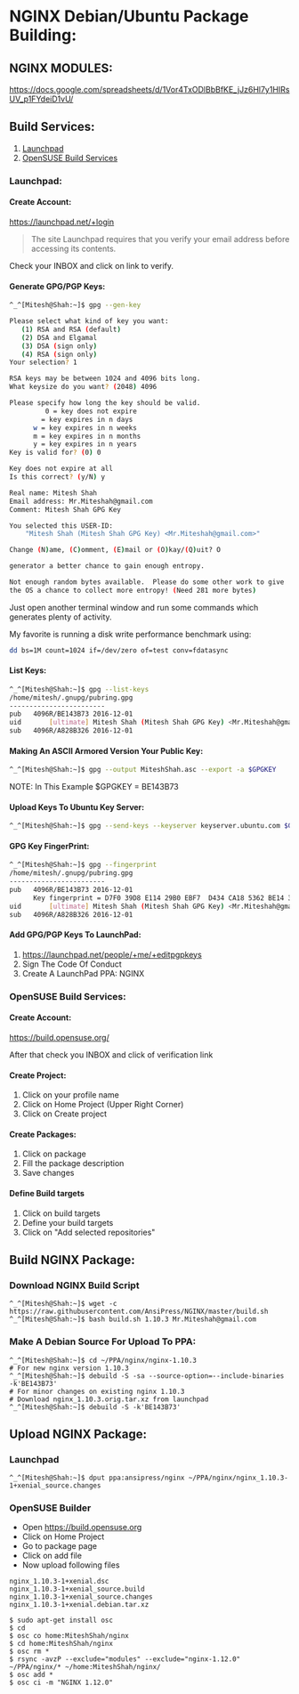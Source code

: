 # NGINX Debian/Ubuntu Package Building:

## NGINX MODULES:

https://docs.google.com/spreadsheets/d/1Vor4TxODlBbBfKE_jJz6Hl7y1HIRsUV_p1FYdeiD1vU/

## Build Services:

1. [Launchpad](https://github.com/AnsiPress/NGINX#launchpad)
2. [OpenSUSE Build Services](https://github.com/AnsiPress/NGINX#opensuse-build-services)


### Launchpad:

#### Create Account:

https://launchpad.net/+login

> The site Launchpad requires that you verify your email address before accessing its contents.

Check your INBOX and click on link to verify.

#### Generate GPG/PGP Keys:

```bash
^_^[Mitesh@Shah:~]$ gpg --gen-key

Please select what kind of key you want:
   (1) RSA and RSA (default)
   (2) DSA and Elgamal
   (3) DSA (sign only)
   (4) RSA (sign only)
Your selection? 1

RSA keys may be between 1024 and 4096 bits long.
What keysize do you want? (2048) 4096

Please specify how long the key should be valid.
         0 = key does not expire
        = key expires in n days
      w = key expires in n weeks
      m = key expires in n months
      y = key expires in n years
Key is valid for? (0) 0

Key does not expire at all
Is this correct? (y/N) y

Real name: Mitesh Shah
Email address: Mr.Miteshah@gmail.com
Comment: Mitesh Shah GPG Key

You selected this USER-ID:
    "Mitesh Shah (Mitesh Shah GPG Key) <Mr.Miteshah@gmail.com>"

Change (N)ame, (C)omment, (E)mail or (O)kay/(Q)uit? O

generator a better chance to gain enough entropy.

Not enough random bytes available.  Please do some other work to give
the OS a chance to collect more entropy! (Need 281 more bytes)
```

Just open another terminal window and run some commands which generates plenty of activity.

My favorite is running a disk write performance benchmark using:

```bash
dd bs=1M count=1024 if=/dev/zero of=test conv=fdatasync
```

#### List Keys:

```bash
^_^[Mitesh@Shah:~]$ gpg --list-keys
/home/mitesh/.gnupg/pubring.gpg
------------------------
pub   4096R/BE143B73 2016-12-01
uid       [ultimate] Mitesh Shah (Mitesh Shah GPG Key) <Mr.Miteshah@gmail.com>
sub   4096R/A828B326 2016-12-01
```

#### Making An ASCII Armored Version Your Public Key:

```bash
^_^[Mitesh@Shah:~]$ gpg --output MiteshShah.asc --export -a $GPGKEY
```

NOTE: In This Example $GPGKEY = BE143B73


#### Upload Keys To Ubuntu Key Server:

```bash
^_^[Mitesh@Shah:~]$ gpg --send-keys --keyserver keyserver.ubuntu.com $GPGKEY
```

#### GPG Key FingerPrint:

```bash
^_^[Mitesh@Shah:~]$ gpg --fingerprint
/home/mitesh/.gnupg/pubring.gpg
------------------------
pub   4096R/BE143B73 2016-12-01
      Key fingerprint = D7F0 39D8 E114 29B0 EBF7  D434 CA18 5362 BE14 3B73
uid       [ultimate] Mitesh Shah (Mitesh Shah GPG Key) <Mr.Miteshah@gmail.com>
sub   4096R/A828B326 2016-12-01
```

#### Add GPG/PGP Keys To LaunchPad:

1. https://launchpad.net/people/+me/+editpgpkeys
1. Sign The Code Of Conduct
1. Create A LaunchPad PPA: NGINX


### OpenSUSE Build Services:

#### Create Account:

https://build.opensuse.org/

After that check you INBOX and click of verification link

#### Create Project:

1. Click on your profile name
2. Click on Home Project (Upper Right Corner)
3. Click on Create project

#### Create Packages:

1. Click on package
2. Fill the package description
3. Save changes

#### Define Build targets

1. Click on build targets
2. Define your build targets
3. Click on "Add selected repositories"


## Build NGINX Package:

### Download NGINX Build Script
```
^_^[Mitesh@Shah:~]$ wget -c https://raw.githubusercontent.com/AnsiPress/NGINX/master/build.sh
^_^[Mitesh@Shah:~]$ bash build.sh 1.10.3 Mr.Miteshah@gmail.com
```

### Make A Debian Source For Upload To PPA:

```
^_^[Mitesh@Shah:~]$ cd ~/PPA/nginx/nginx-1.10.3
# For new nginx version 1.10.3
^_^[Mitesh@Shah:~]$ debuild -S -sa --source-option=--include-binaries -k'BE143B73'
# For minor changes on existing nginx 1.10.3
# Download nginx_1.10.3.orig.tar.xz from launchpad
^_^[Mitesh@Shah:~]$ debuild -S -k'BE143B73'
```

## Upload NGINX Package:

### Launchpad

```
^_^[Mitesh@Shah:~]$ dput ppa:ansipress/nginx ~/PPA/nginx/nginx_1.10.3-1+xenial_source.changes
```

### OpenSUSE Builder

* Open https://build.opensuse.org
* Click on Home Project
* Go to package page
* Click on add file
* Now upload following files

```
nginx_1.10.3-1+xenial.dsc
nginx_1.10.3-1+xenial_source.build
nginx_1.10.3-1+xenial_source.changes
nginx_1.10.3-1+xenial.debian.tar.xz
```

```
$ sudo apt-get install osc
$ cd
$ osc co home:MiteshShah/nginx
$ cd home:MiteshShah/nginx
$ osc rm *
$ rsync -avzP --exclude="modules" --exclude="nginx-1.12.0" ~/PPA/nginx/* ~/home:MiteshShah/nginx/
$ osc add *
$ osc ci -m "NGINX 1.12.0"

```
